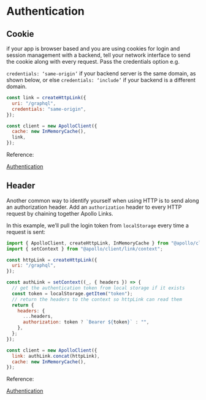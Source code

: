 # Authentication

## Cookie

if your app is browser based and you are using cookies for login and session management with a backend, tell your network interface to send the cookie along with every request. Pass the credentials option e.g.

`credentials: ‘same-origin’` if your backend server is the same domain, as shown below, or else `credentials: ‘include’` if your backend is a different domain.

```jsx
const link = createHttpLink({
  uri: "/graphql",
  credentials: "same-origin",
});

const client = new ApolloClient({
  cache: new InMemoryCache(),
  link,
});
```

Reference:

[Authentication](https://www.apollographql.com/docs/react/networking/authentication/#cookie)

## Header

Another common way to identify yourself when using HTTP is to send along an authorization header. Add an `authorization` header to every HTTP request by chaining together Apollo Links.

In this example, we’ll pull the login token from `localStorage` every time a request is sent:

```jsx
import { ApolloClient, createHttpLink, InMemoryCache } from "@apollo/client";
import { setContext } from "@apollo/client/link/context";

const httpLink = createHttpLink({
  uri: "/graphql",
});

const authLink = setContext((_, { headers }) => {
  // get the authentication token from local storage if it exists
  const token = localStorage.getItem("token");
  // return the headers to the context so httpLink can read them
  return {
    headers: {
      ...headers,
      authorization: token ? `Bearer ${token}` : "",
    },
  };
});

const client = new ApolloClient({
  link: authLink.concat(httpLink),
  cache: new InMemoryCache(),
});
```

Reference:

[Authentication](https://www.apollographql.com/docs/react/networking/authentication/#header)

